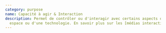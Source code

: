 ```yaml
---
category: purpose
name: Capacité à agir & Interaction
description: Permet de contrôler ou d'interagir avec certains aspects d'un
  espace ou d'une technologie. En savoir plus sur les [médias interactifs](https://fr.wikipedia.org/wiki/Média_interactif) et la [réalité virtuelle](https://fr.wikipedia.org/wiki/Réalité_virtuelle).
---
```

